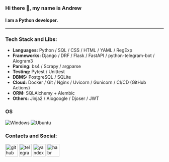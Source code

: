 ### Hi there 👋, my name is Andrew
#### I am a Python developer.
--- 

### Tech Stack and Libs:
- **Languages:** Python / SQL / CSS / HTML / YAML / RegExp
- **Frameworks:** Django / DRF / Flask / FastAPI / python-telegram-bot / Aiogram3
- **Parsing:** bs4 / Scrapy / argparse
- **Testing:** Pytest / Unittest
- **DBMS:** PostgreSQL / SQLite
- **Cloud:** Docker / Git / Nginx / Uvicorn / Gunicorn / CI/CD (GitHub Actions)
- **ORM:** SQLAlchemy + Alembic
- **Others:** Jinja2 / Aiogoogle / Djoser / JWT

### OS
![Windows](https://img.shields.io/badge/Windows-0078D6?style=for-the-badge&logo=windows&logoColor=white) ![Ubuntu](https://img.shields.io/badge/Ubuntu-E95420?style=for-the-badge&logo=ubuntu&logoColor=white)

### Contacts and Social:
[<img src='https://cdn.jsdelivr.net/npm/simple-icons@3.0.1/icons/github.svg' alt='github' height='40'>](https://github.com/andrey-kobelev)  [<img src='https://cdn.jsdelivr.net/npm/simple-icons@3.0.1/icons/telegram.svg' alt='telegram' height='40'>](https://t.me/andrew_kobe)  [<img src='https://cdn.jsdelivr.net/npm/simple-icons@3.0.1/icons/yandex.svg' alt='yandex' height='40'>](mailto:andrew.a.kobelev@yandex.ru) [<img src='https://cdn.jsdelivr.net/npm/simple-icons@3.0.1/icons/habr.svg' alt='habr' height='40'>](https://career.habr.com/andrew_kobe)  








<!--
**andrey-kobelev/andrey-kobelev** is a ✨ _special_ ✨ repository because its `README.md` (this file) appears on your GitHub profile.

Here are some ideas to get you started:

- 🔭 I’m currently working on ...
- 🌱 I’m currently learning ...
- 👯 I’m looking to collaborate on ...
- 🤔 I’m looking for help with ...
- 💬 Ask me about ...
- 📫 How to reach me: ...
- 😄 Pronouns: ...
- ⚡ Fun fact: ...
-->
